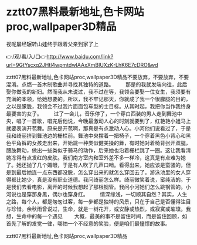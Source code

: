 # zztt07黑料最新地址,色卡网站proc,wallpaper3D精品
视呢屡经辗转山娃终于跟着父亲到家了上

👉/观/看/入/口👉http://www.baidu.com/link?url=9GtYscxq2JHtl4wpmtdwIAAxXmBlUXzKrLhK6E7cDRO&wd

zztt07黑料最新地址,色卡网站proc,wallpaper3D精品不要放弃，不要放弃，不要混淆。点燃一首木制歌曲并寻找其独特的道路。
　　那是的我就发端向往，此后娶你做我的新妇。然而我从未说过，我不过在等，我领会要娶一位女生，我须要有充满的本领，给她想要的。所以，我不牢记那天，你就成了我一个很朦胧的目的，之以是朦胧，我领会不过我片面面包车型的士目标。从其时起，我把你当作我终身最要害的女子。
　　过了一会儿，音乐停了，一个穿白西装的男人走到舞池中央，唱了一首歌，唱完后他说，今晚最激动人心的时刻就要到了，红艳艳小姐马上就要表演开苞舞。原来是开苞啊，那真是有点激动人心。小河他们说看过了，于是我和绮丽挤到舞池边的栅栏前。舞池中央摆着一把椅子，一个穿着黑色小背心和黑色平角裤的女孩走出来，开始跳一种类似健美操的舞，有时她对着椅背张开双腿，腰肢舞动，做出一些类似于骑马的动作，后来她也沿着栅栏跳了一圈。这让我看清她冻得有点发红的皮肤。我们南方室内和室外差不多一样冷，这真是有点难为她了。她还抛了几个媚眼，于是有人吹了几声口哨。看得出来，她应该是蛮骚的，但是到最后她连一点东西都没脱，怎么穿出来的就怎么穿回去了。游泳池里的女人穿得都比她少，真是没有职业道德。我问绮丽怎么样。绮丽微笑着说，蛮纯洁的。于是我们去看电影，离开的时候我想起了那根钢管。我问小河她们怎么跳钢管的。小河说也是穿那身黑，偶尔也穿身红。
　　情深缘浅，一切顺其自然？其实，人生之路，每个人，都是匆匆过客，每一步都是独特的风景，只在于自己是否懂得注目与珍惜。余秋雨曾说过，生命，就是一树花开，或安静或热烈，或寂寞或璀璨。我想，生命中的每一个遇见
　　大概，最美的事不是留住时间，而是留住回顾，如首先了解的发觉一律，哪怕一个不经意的笑脸，便是咱们最憧憬的故事。

zztt07黑料最新地址,色卡网站proc,wallpaper3D精品
